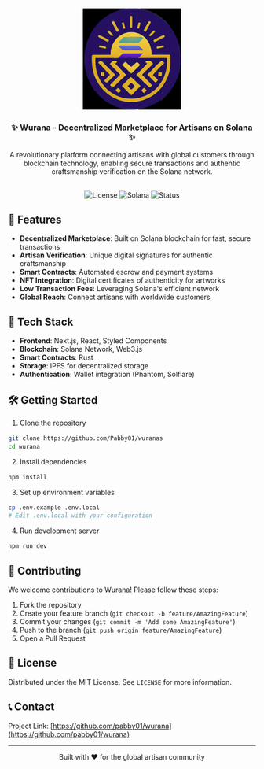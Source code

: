 <br/>
<p align="center">
  <img src="public/wura/logo.jpg" alt="Wurana Logo" width="200px">

  <h3 align="center">✨ Wurana - Decentralized Marketplace for Artisans on Solana ✨</h3>

  <p align="center">
    A revolutionary platform connecting artisans with global customers through blockchain technology, 
    enabling secure transactions and authentic craftsmanship verification on the Solana network.
    <br/>
    <br/>
  </p>
</p>

<div align="center">

![License](https://img.shields.io/badge/license-MIT-blue) ![Solana](https://img.shields.io/badge/Solana-Blockchain-blue) ![Status](https://img.shields.io/badge/status-development-orange)

</div>

## 🌟 Features

- **Decentralized Marketplace**: Built on Solana blockchain for fast, secure transactions
- **Artisan Verification**: Unique digital signatures for authentic craftsmanship
- **Smart Contracts**: Automated escrow and payment systems
- **NFT Integration**: Digital certificates of authenticity for artworks
- **Low Transaction Fees**: Leveraging Solana's efficient network
- **Global Reach**: Connect artisans with worldwide customers

## 🚀 Tech Stack

- **Frontend**: Next.js, React, Styled Components
- **Blockchain**: Solana Network, Web3.js
- **Smart Contracts**: Rust
- **Storage**: IPFS for decentralized storage
- **Authentication**: Wallet integration (Phantom, Solflare)

## 🛠 Getting Started

1. Clone the repository

```bash
git clone https://github.com/Pabby01/wuranas
cd wurana
```

2. Install dependencies

```bash
npm install
```

3. Set up environment variables

```bash
cp .env.example .env.local
# Edit .env.local with your configuration
```

4. Run development server

```bash
npm run dev
```

## 🤝 Contributing

We welcome contributions to Wurana! Please follow these steps:

1. Fork the repository
2. Create your feature branch (`git checkout -b feature/AmazingFeature`)
3. Commit your changes (`git commit -m 'Add some AmazingFeature'`)
4. Push to the branch (`git push origin feature/AmazingFeature`)
5. Open a Pull Request

## 📜 License

Distributed under the MIT License. See `LICENSE` for more information.

## 📞 Contact

Project Link: [https://github.com/pabby01/wurana](https://github.com/pabby01/wurana)

---

<p align="center">Built with ❤️ for the global artisan community</p>
